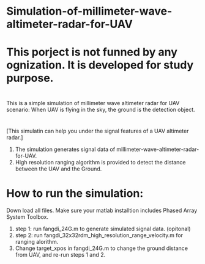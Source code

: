 # Simulation-of-millimeter-wave-altimeter-radar-for-UAV
# This porject is not funned by any ognization. It is developed for study purpose.
#
This is a simple simulation of millimeter wave altimeter radar for UAV
scenario: When UAV is flying in the sky, the ground is the detection object. 
#
[This simulatin can help you under the signal features of a UAV altimeter radar.]
1. The simulation generates signal data of millimeter-wave-altimeter-radar-for-UAV. 
2. High resolution ranging algorithm is provided to detect the distance between the UAV and the Ground.
#

# How to run the simulation:
Down load all files. Make sure your matlab installtion includes Phased Array System Toolbox.
1. step 1: run fangdi_24G.m to generate simulated signal data. (opitonal)
2. step 2: run fangdi_32x32rdm_high_resolution_range_velocity.m for ranging alorithm.
3. Change target_xpos in fangdi_24G.m to change the ground distance from UAV, and re-run steps 1 and 2.
